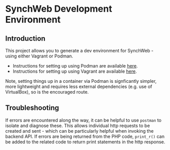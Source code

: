 # SynchWeb Development Environment

## Introduction
This project allows you to generate a dev environment for SynchWeb - using either Vagrant or Podman.

* Instructions for setting up using Podman are available [here](./docs/Podman_instructions.md).
* Instructions for setting up using Vagrant are available [here](./docs/Vagrant_instructions.md).

Note, setting things up in a container via Podman is signficantly simpler, more lightweight and requires less external dependencies
(e.g. use of VirtualBox), so is the encouraged route.


## Troubleshooting

If errors are encountered along the way, it can be helpful to use `postman` to 
isolate and diagnose these.  This allows individual http requests to be created 
and sent - which can be particularly helpful when invoking the backend API.  If 
errors are being returned from the PHP code, `print_r()` can be added to the 
related code to return print statements in the http response.
